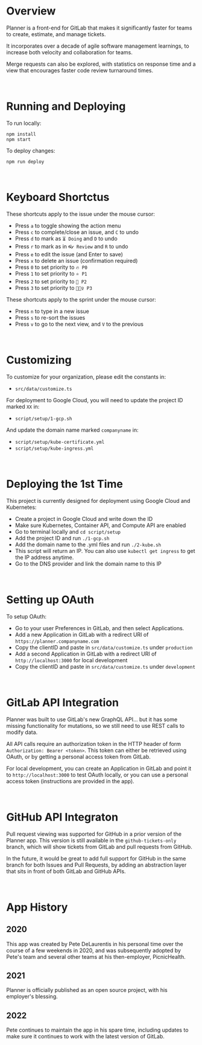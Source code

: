 # Overview

Planner is a front-end for GitLab that makes it significantly faster for teams to create, estimate, and manage tickets.  

It incorporates over a decade of agile software management learnings, to increase both velocity and collaboration for teams.

Merge requests can also be explored, with statistics on response time and a view that encourages faster code review turnaround times.  

<br>

# Running and Deploying

To run locally:

```
npm install
npm start
```

To deploy changes:

```
npm run deploy
```

<br>

# Keyboard Shortctus

These shortcuts apply to the issue under the mouse cursor:

- Press `a` to toggle showing the action menu
- Press `c` to complete/close an issue, and `C` to undo
- Press `d` to mark as `⏳ Doing` and `D` to undo
- Press `r` to mark as in `👓 Review` and `R` to undo
- Press `e` to edit the issue (and Enter to save)
- Press `x` to delete an issue (confirmation required)
- Press `0` to set priority to `🔥 P0`
- Press `1` to set priority to `⭐️ P1`
- Press `2` to set priority to `🙏 P2`
- Press `3` to set priority to `🤷🏻‍♀️ P3`

These shortcuts apply to the sprint under the mouse cursor:

- Press `n` to type in a new issue
- Press `s` to re-sort the issues 
- Press `v` to go to the next view, and `V` to the previous

<br>

# Customizing

To customize for your organization, please edit the constants in:

- `src/data/customize.ts`

For deployment to Google Cloud, you will need to update the project ID marked `XX` in:

- `script/setup/1-gcp.sh`

And update the domain name marked `companyname` in:

- `script/setup/kube-certificate.yml`
- `script/setup/kube-ingress.yml`

<br>

# Deploying the 1st Time

This project is currently designed for deployment using Google Cloud and Kubernetes:

- Create a project in Google Cloud and write down the ID
- Make sure Kubernetes, Container API, and Compute API are enabled
- Go to terminal locally and `cd script/setup`
- Add the project ID and run `./1-gcp.sh`
- Add the domain name to the .yml files and run `./2-kube.sh`
- This script will return an IP.  You can also use `kubectl get ingress` to get the IP address anytime.
- Go to the DNS provider and link the domain name to this IP

<br>

# Setting up OAuth 

To setup OAuth:

- Go to your user Preferences in GitLab, and then select Applications.  
- Add a new Application in GitLab with a redirect URI of `https://planner.companyname.com`
- Copy the clientID and paste in `src/data/customize.ts` under `production`
- Add a second Application in GitLab with a redirect URI of `http://localhost:3000` for local development
- Copy the clientID and paste in `src/data/customize.ts` under `development` 

<br>

# GitLab API Integration

Planner was built to use GitLab's new GraphQL API... but it has some missing functionality for mutations, so we still need to use REST calls to modify data.

All API calls require an authorization token in the HTTP header of form `Authorization: Bearer <token>`.  This token can either be retrieved using OAuth, or by getting a personal access token from GitLab.   

For local development, you can create an Application in GitLab and point it to `http://localhost:3000` to test OAuth locally, or you can use a personal access token (instructions are provided in the app).

<br>

# GitHub API Integraton

Pull request viewing was supported for GitHub in a prior version of the Planner app.  This version is still available in the `github-tickets-only` branch, which will show tickets from GitLab and pull requests from GitHub.  

In the future, it would be great to add full support for GitHub in the same branch for both Issues and Pull Requests, by adding an abstraction layer that sits in front of both GitLab and GitHub APIs.

<br>

# App History

## 2020

This app was created by Pete DeLaurentis in his personal time over the course of a few weekends in 2020, and was subsequently adopted by Pete's team and several other teams at his then-employer, PicnicHealth.  

## 2021

Planner is officially published as an open source project, with his employer's blessing.  

## 2022

Pete continues to maintain the app in his spare time, including updates to make sure it continues to work with the latest version of GitLab.

